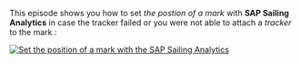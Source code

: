 This episode shows you how to set *the postion of a mark* with **SAP Sailing Analytics** in case the tracker failed or you were not able to attach a *tracker* to the mark :

[![Set the position of a mark with the SAP Sailing Analytics](https://i.vimeocdn.com/video/1010865518-60ba1a02a2fadb08c1f15bc00e8ad6fc5549c45abc521ca268ba291157e95480-d?f=webp&region=us)](https://vimeo.com/488486072)